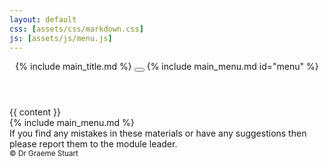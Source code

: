 ```yaml
---
layout: default
css: [assets/css/markdown.css]
js: [assets/js/menu.js]
---
```

<header>
    {% include main_title.md %}
    <button id="menuToggler">
        <span></span>
        <span></span>
        <span></span>
    </button>
    {% include main_menu.md id="menu" %}
</header>
<main>
{{ content }}
</main>
<footer>
    {% include main_menu.md %}
    <aside>
        If you find any mistakes in these materials or have any suggestions then please report them to the module leader.
    </aside>
    <small>&copy; Dr Graeme Stuart</small>
</footer>